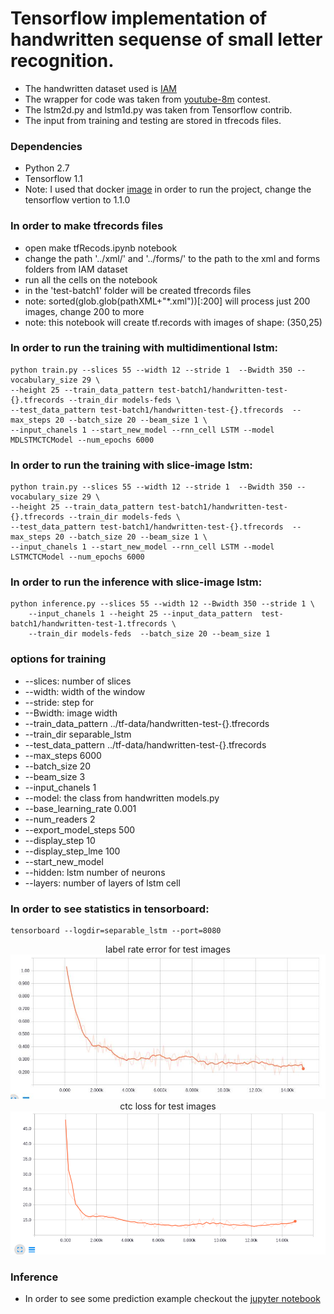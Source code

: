 # Tensorflow implementation of handwritten sequense of small letter recognition.

* The handwritten dataset used is [IAM](http://www.fki.inf.unibe.ch/databases/iam-handwriting-database)
* The wrapper for code was taken from [youtube-8m](https://github.com/google/youtube-8m) contest.
* The lstm2d.py and lstm1d.py was taken from Tensorflow contrib.
* The input from training and testing are stored in tfrecods files.


### Dependencies
* Python 2.7
* Tensorflow 1.1
* Note: I used that docker [image](https://github.com/floydhub/dl-docker/blob/master/Dockerfile.cpu) in order to run the project, change the tensorflow vertion to 1.1.0

### In order to make tfrecords files
* open make tfRecods.ipynb notebook
* change the path '../xml/' and '../forms/' to the path to the xml and forms folders from IAM dataset
* run all the cells on the notebook
* in the 'test-batch1' folder will be created tfrecords files
* note: sorted(glob.glob(pathXML+"*.xml"))[:200] will process just 200 images, change 200 to more
* note: this notebook will create tf.records with images of shape: (350,25)


### In order to run the training with multidimentional lstm: 
```
python train.py --slices 55 --width 12 --stride 1  --Bwidth 350 --vocabulary_size 29 \
--height 25 --train_data_pattern test-batch1/handwritten-test-{}.tfrecords --train_dir models-feds \
--test_data_pattern test-batch1/handwritten-test-{}.tfrecords  --max_steps 20 --batch_size 20 --beam_size 1 \
--input_chanels 1 --start_new_model --rnn_cell LSTM --model MDLSTMCTCModel --num_epochs 6000
```


### In order to run the training with slice-image lstm: 
```
python train.py --slices 55 --width 12 --stride 1  --Bwidth 350 --vocabulary_size 29 \
--height 25 --train_data_pattern test-batch1/handwritten-test-{}.tfrecords --train_dir models-feds \
--test_data_pattern test-batch1/handwritten-test-{}.tfrecords  --max_steps 20 --batch_size 20 --beam_size 1 \
--input_chanels 1 --start_new_model --rnn_cell LSTM --model LSTMCTCModel --num_epochs 6000
```

### In order to run the inference with slice-image lstm: 
```
python inference.py --slices 55 --width 12 --Bwidth 350 --stride 1 \
    --input_chanels 1 --height 25 --input_data_pattern  test-batch1/handwritten-test-1.tfrecords \
    --train_dir models-feds  --batch_size 20 --beam_size 1 
```
### options for training
  * --slices:  number of slices 
  * --width: width of the window
  * --stride: step for 
  * --Bwidth: image width
  * --train_data_pattern ../tf-data/handwritten-test-{}.tfrecords 
  * --train_dir separable_lstm 
  * --test_data_pattern ../tf-data/handwritten-test-{}.tfrecords  
  * --max_steps 6000 
  * --batch_size 20 
  * --beam_size 3 
  * --input_chanels 1 
  * --model: the class from handwritten models.py 
  * --base_learning_rate 0.001 
  * --num_readers 2 
  * --export_model_steps 500 
  * --display_step 10 
  * --display_step_lme 100 
  * --start_new_model
  * --hidden: lstm number of neurons
  * --layers: number of layers of lstm cell
  


### In order to see statistics in tensorboard:
```
tensorboard --logdir=separable_lstm --port=8080
```

<center>
label rate error for test images  
<img src="./loss.png">
</center>

<center>
ctc loss for test images 
<img src="./labelrateerror.png">
</center>

### Inference
* In order to see some prediction example checkout the [jupyter notebook](https://github.com/johnsmithm/handwritten-tf-1.0/blob/master/inference%20example.ipynb)
